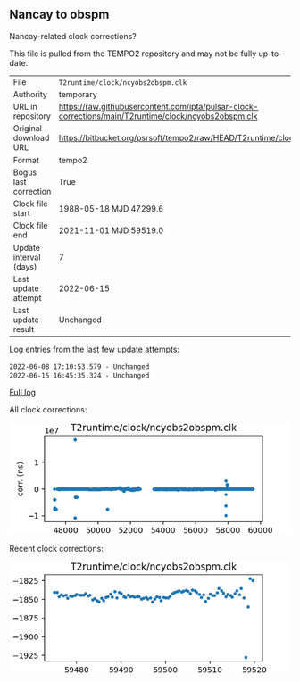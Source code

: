 
## Nancay to obspm

Nancay-related clock corrections?

This file is pulled from the TEMPO2 repository and may not be fully up-to-date.

|     |     |
|:--- |:--- |
| File | `T2runtime/clock/ncyobs2obspm.clk` |
| Authority | temporary |
| URL in repository | <https://raw.githubusercontent.com/ipta/pulsar-clock-corrections/main/T2runtime/clock/ncyobs2obspm.clk> |
| Original download URL | <https://bitbucket.org/psrsoft/tempo2/raw/HEAD/T2runtime/clock/ncyobs2obspm.clk> |
| Format | tempo2 |
| Bogus last correction | True |
| Clock file start | 1988-05-18 MJD 47299.6 |
| Clock file end | 2021-11-01 MJD 59519.0 |
| Update interval (days) | 7 |
| Last update attempt | 2022-06-15 |
| Last update result | Unchanged |

Log entries from the last few update attempts:
```
2022-06-08 17:10:53.579 - Unchanged
2022-06-15 16:45:35.324 - Unchanged
```
[Full log](https://raw.githubusercontent.com/ipta/pulsar-clock-corrections/main/log/T2runtime/clock/ncyobs2obspm.clk.log)


All clock corrections:

![plot of all clock corrections](ncyobs2obspm.clk.png "All corrections")

Recent clock corrections:

![plot of recent clock corrections](ncyobs2obspm.clk.short.png "Recent corrections")

